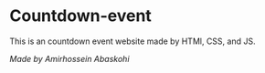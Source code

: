 # Countdown-event

This is an countdown event website made by HTMl, CSS, and JS.

*Made by Amirhossein Abaskohi*
